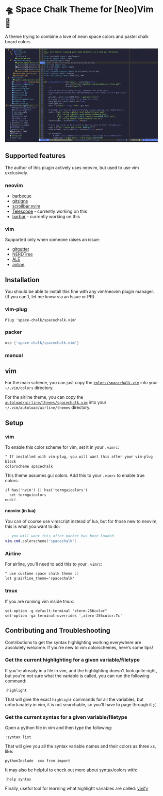 # 🛸 Space Chalk Theme for [Neo]Vim 🎨
A theme trying to combine a love of neon space colors and pastel chalk board colors.

<img src="./img/vim_example.png" style="width=800" alt="Screenshot of vim editing a python file with the nerdtree file browser plugin. It's showing off the Space Chalk Color Theme, featuring syntax highlight colors somewhere between pastel and neon on a very dark bluish purple background">

## Supported features
The author of this plugin actively uses neovim, but used to use vim exclusively.

### neovim
- [barbecue](https://github.com/utilyre/barbecue.nvim)
- [gitsigns](https://github.com/lewis6991/gitsigns.nvim)
- [scrollbar.nvim](https://github.com/petertriho/nvim-scrollbar)
- [Telescope](https://github.com/nvim-telescope/telescope.nvim) - currently working on this
- [barbar](https://github.com/romgrk/barbar.nvim) - currently working on this

### vim
Supported only when someone raises an issue:
- [gitgutter]
- [NERDTree]
- [ALE]
- [airline]


## Installation

You should be able to install this fine with any vim/neovim plugin manager. (If you can't, let me know via an Issue or PR)

### vim-plug

```vim
Plug 'space-chalk/spacechalk.vim'
```

### packer

```lua
use {'space-chalk/spacechalk.vim'}
```

### manual

## vim

For the main scheme, you can just copy the [`colors/spacechalk.vim`](https://github.com/jessebot/space-chalk/blob/main/colors/spacechalk.vim) into your `~/.vim/colors` directory.

For the airline theme, you can copy the [`autoload/airline/themes/spacechalk.vim`](https://github.com/jessebot/spacechalk/blob/main/autoload/airline/themes/spacechalk.vim) into your `~/.vim/autoload/airline/themes` directory.

## Setup

### vim
To enable this color scheme for vim, set it in your `.vimrc`:

```vim
" If installed with vim-plug, you will want this after your vim-plug block
colorscheme spacechalk
```

This theme assumes gui colors. Add this to your `.vimrc` to enable true colors:

```vim
if has('nvim') || has('termguicolors')
  set termguicolors
endif
```

#### neovim (in lua)
You can of course use vimscript instead of lua, but for those new to neovim, this is what you want to do:

```lua
-- you will want this after packer has been loaded
vim.cmd.colorscheme("spacechalk")
```

### Airline
For airline, you'll need to add this to your `.vimrc`:

```vim
" use custome space chalk theme :)
let g:airline_theme='spacechalk'
```

### tmux
If you are running vim inside tmux:

```tmux
set-option -g default-terminal "xterm-256color"
set-option -ga terminal-overrides ',xterm-256color:Tc'
```

## Contributing and Troubleshooting

Contributions to get the syntax highlighting working everywhere are absolutely
welcome. If you're new to vim colorschemes, here's some tips!

### Get the current highlighting for a given variable/filetype
If you're already in a file in vim, and the highlighting doesn't look quite right,
but you're not sure what the variable is called, you can run the following command:

```vim
:highlight
```

That will give the exact `highlight` commands for all the variables, but unfortunately in vim, it is not searchable, so you'll have to page through it ;(

### Get the current syntax for a given variable/filetype
Open a python file in vim and then type the following:

```vim
:syntax list
```

That will give you all the syntax variable names and their colors as three `x`s, like:

```vim
pythonInclude  xxx from import
```

It may also be helpful to check out more about syntax/colors with:

```vim
:help syntax
```

Finally, useful tool for learning what highlight variables are called:
[vivify](http://bytefluent.com/vivify/)

[airline]: https://github.com/vim-airline/vim-airline
[ALE]: https://github.com/dense-analysis/ale
[gitgutter]: https://github.com/airblade/vim-gitgutter
[NERDTree]: https://github.com/preservim/nerdtree
